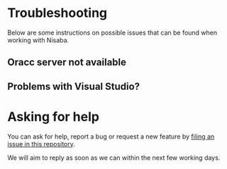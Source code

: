 # Troubleshooting

Below are some instructions on possible issues that can be found when working with Nisaba.

## Oracc server not available

## Problems with Visual Studio?

# Asking for help

You can ask for help, report a bug or request a new feature by [filing an issue in this repository](https://github.com/oracc/nisaba/issues/new/choose).

We will aim to reply as soon as we can within the next few working days.
